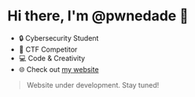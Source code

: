 # Hi there, I'm @pwnedade 👋
- 🔒 Cybersecurity Student
- 🚩 CTF Competitor
- 💻 Code & Creativity
- 🌐 Check out [my website]()

> Website under development. Stay tuned!
